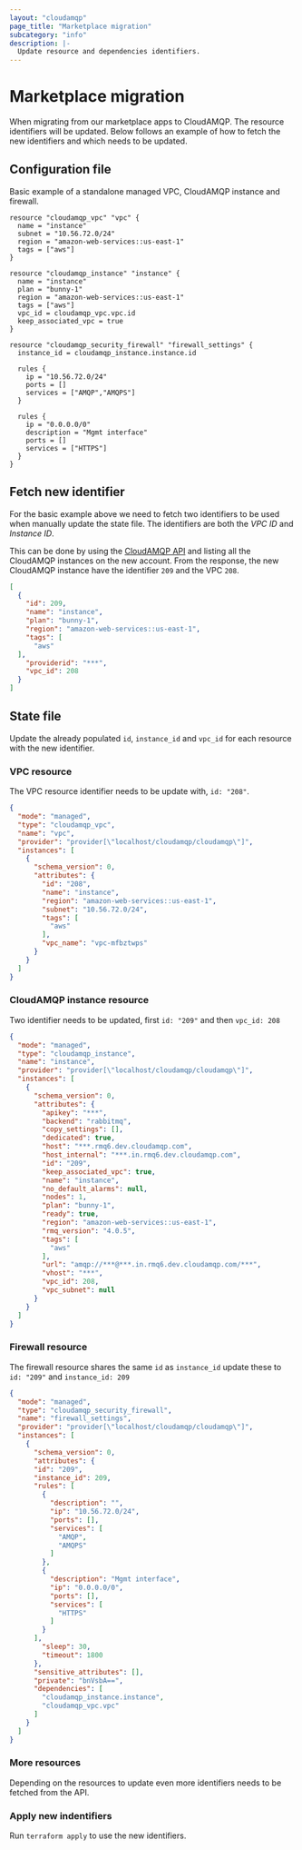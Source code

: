 ```yaml
---
layout: "cloudamqp"
page_title: "Marketplace migration"
subcategory: "info"
description: |-
  Update resource and dependencies identifiers.
---
```


# Marketplace migration

When migrating from our marketplace apps to CloudAMQP. The resource identifiers will be updated.
Below follows an example of how to fetch the new identifiers and which needs to be updated.

## Configuration file

Basic example of a standalone managed VPC, CloudAMQP instance and firewall.

```hcl
resource "cloudamqp_vpc" "vpc" {
  name = "instance"
  subnet = "10.56.72.0/24"
  region = "amazon-web-services::us-east-1"
  tags = ["aws"]
}

resource "cloudamqp_instance" "instance" {
  name = "instance"
  plan = "bunny-1"
  region = "amazon-web-services::us-east-1"
  tags = ["aws"]
  vpc_id = cloudamqp_vpc.vpc.id
  keep_associated_vpc = true
}

resource "cloudamqp_security_firewall" "firewall_settings" {
  instance_id = cloudamqp_instance.instance.id
  
  rules {
    ip = "10.56.72.0/24"
    ports = []
    services = ["AMQP","AMQPS"]
  }

  rules {
    ip = "0.0.0.0/0"
    description = "Mgmt interface"
    ports = []
    services = ["HTTPS"]
  }
}
```

## Fetch new identifier

For the basic example above we need to fetch two identifiers to be used when manually update the state file. The identifiers are both the *VPC ID* and *Instance ID*.

This can be done by using the [CloudAMQP API](https://docs.cloudamqp.com/#list-instances) and listing all the CloudAMQP instances on the new account. From the response, the new CloudAMQP instance have the identifier `209` and the VPC `208`. 

```json
[
  {
    "id": 209,
    "name": "instance",
    "plan": "bunny-1",
    "region": "amazon-web-services::us-east-1",
    "tags": [
      "aws"
  ],
    "providerid": "***",
    "vpc_id": 208
  }
]
```

## State file

Update the already populated `id`, `instance_id` and `vpc_id` for each resource with the new identifier. 

### VPC resource

The VPC resource identifier needs to be update with, `id: "208"`.

```json
{
  "mode": "managed",
  "type": "cloudamqp_vpc",
  "name": "vpc",
  "provider": "provider[\"localhost/cloudamqp/cloudamqp\"]",
  "instances": [
    {
      "schema_version": 0,
      "attributes": {
        "id": "208",
        "name": "instance",
        "region": "amazon-web-services::us-east-1",
        "subnet": "10.56.72.0/24",
        "tags": [
          "aws"
        ],
        "vpc_name": "vpc-mfbztwps"
      }
    }
  ]
}
```

### CloudAMQP instance resource

Two identifier needs to be updated,  first `id: "209"` and then `vpc_id: 208` 

```json
{
  "mode": "managed",
  "type": "cloudamqp_instance",
  "name": "instance",
  "provider": "provider[\"localhost/cloudamqp/cloudamqp\"]",
  "instances": [
    {
      "schema_version": 0,
      "attributes": {
        "apikey": "***",
        "backend": "rabbitmq",
        "copy_settings": [],
        "dedicated": true,
        "host": "***.rmq6.dev.cloudamqp.com",
        "host_internal": "***.in.rmq6.dev.cloudamqp.com",
        "id": "209",
        "keep_associated_vpc": true,
        "name": "instance",
        "no_default_alarms": null,
        "nodes": 1,
        "plan": "bunny-1",
        "ready": true,
        "region": "amazon-web-services::us-east-1",
        "rmq_version": "4.0.5",
        "tags": [
          "aws"
        ],
        "url": "amqp://***@***.in.rmq6.dev.cloudamqp.com/***",
        "vhost": "***",
        "vpc_id": 208,
        "vpc_subnet": null
      }
    }
  ]
}
```

### Firewall resource

The firewall resource shares the same `id` as `instance_id` update these to `id: "209"` and `instance_id: 209` 

```json
{
  "mode": "managed",
  "type": "cloudamqp_security_firewall",
  "name": "firewall_settings",
  "provider": "provider[\"localhost/cloudamqp/cloudamqp\"]",
  "instances": [
    {
      "schema_version": 0,
      "attributes": {
      "id": "209",
      "instance_id": 209,
      "rules": [
        {
          "description": "",
          "ip": "10.56.72.0/24",
          "ports": [],
          "services": [
            "AMQP",
            "AMQPS"
          ]
        },
        {
          "description": "Mgmt interface",
          "ip": "0.0.0.0/0",
          "ports": [],
          "services": [
            "HTTPS"
          ]
        }
      ],
        "sleep": 30,
        "timeout": 1800
      },
      "sensitive_attributes": [],
      "private": "bnVsbA==",
      "dependencies": [
        "cloudamqp_instance.instance",
        "cloudamqp_vpc.vpc"
      ]
    }
  ]
}
```

### More resources

Depending on the resources to update even more identifiers needs to be fetched from the API.

### Apply new indentifiers

Run `terraform apply` to use the new identifiers.
